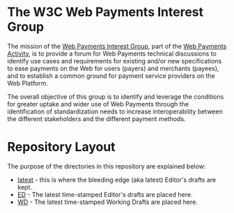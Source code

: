 # The W3C Web Payments Interest Group

The mission of the [Web Payments Interest Group](http://www.w3.org/blog/wpig/), 
part of the [Web Payments Activity](http://www.w3.org/Payments/Activity.html), 
is to provide a forum for Web Payments technical discussions to identify 
use cases and requirements for existing and/or new specifications to ease 
payments on the Web for users (payers) and merchants (payees), and to 
establish a common ground for payment service providers on the Web Platform. 

The overall objective of this group is to identify and leverage the conditions 
for greater uptake and wider use of Web Payments through the identification of 
standardization needs to increase interoperability between the different 
stakeholders and the different payment methods.

# Repository Layout

The purpose of the directories in this repository are explained below:

* [latest](latest) - this is where the bleeding edge (aka latest) 
                     Editor's drafts are kept.
* [ED](ED) - The latest time-stamped Editor's drafts are placed here.
* [WD](WD) - The latest time-stamped Working Drafts are placed here.


